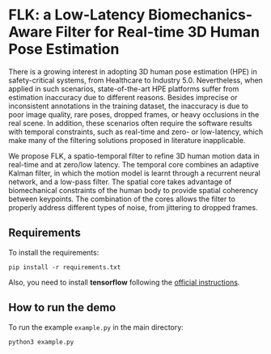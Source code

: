 # FLK: a Low-Latency Biomechanics-Aware Filter for Real-time 3D Human Pose Estimation

There is a growing interest in adopting 3D human pose estimation (HPE) in safety-critical systems, from Healthcare to Industry 5.0. Nevertheless, when applied in such scenarios, state-of-the-art HPE platforms suffer from estimation inaccuracy due to different reasons. Besides imprecise or inconsistent annotations in the training dataset, the inaccuracy is due to poor image quality, rare poses, dropped frames, or heavy occlusions in the real scene. In addition, these scenarios often require the software results with temporal constraints, such as real-time and zero- or low-latency, which make many of the filtering solutions proposed in literature inapplicable.

We propose FLK, a spatio-temporal filter to refine 3D human motion data in real-time and at zero/low latency. The temporal core combines an adaptive Kalman filter, in which the motion model is learnt through a recurrent neural network, and a low-pass filter. The spatial core takes advantage of biomechanical constraints of the human body to provide spatial coherency between keypoints. The combination of the cores allows the filter to properly address different types of noise, from jittering to dropped frames.

## Requirements
To install the requirements:

```
pip install -r requirements.txt
```

Also, you need to install **tensorflow** following the [official instructions](https://www.tensorflow.org/install).

## How to run the demo

To run the example  `example.py` in the main directory:

```
python3 example.py
```